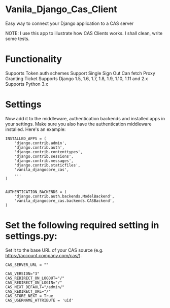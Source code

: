 # Vanila_Django_Cas_Client
Easy way to connect your Django application to a CAS server


NOTE: I use this app to illustrate how CAS Clients works. I shall clean, write some tests.

# Functionality
Supports Token auth schemes
Support Single Sign Out
Can fetch Proxy Granting Ticket
Supports Django 1.5, 1.6, 1.7, 1.8, 1.9, 1.10, 1.11 and 2.x
Supports Python 3.x



# Settings
Now add it to the middleware, authentication backends and installed apps in your settings. Make sure you also have the authentication middleware installed. Here's an example:

    INSTALLED_APPS = (
        'django.contrib.admin',
        'django.contrib.auth',
        'django.contrib.contenttypes',
        'django.contrib.sessions',
        'django.contrib.messages',
        'django.contrib.staticfiles',
        'vanila_djangocore_cas',
        ...
    )


    AUTHENTICATION_BACKENDS = (
        'django.contrib.auth.backends.ModelBackend',
        'vanila_djangocore_cas.backends.CASBackend',
    )

# Set the following required setting in settings.py:

Set it to the base URL of your CAS source (e.g. https://account.company.com/cas/).

    CAS_SERVER_URL = ""

    CAS_VERSION="3"
    CAS_REDIRECT_ON_LOGOUT="/"
    CAS_REDIRECT_ON_LOGIN="/"
    CAS_NEXT_DEFAULT="/admin/"
    CAS_REDIRECT_URL="/"
    CAS_STORE_NEXT = True
    CAS_USERNAME_ATTRIBUTE = 'uid'
